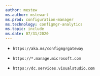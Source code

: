 ```yaml
---
author: mestew
ms.author: mstewart
ms.prod: configuration-manager
ms.technology: configmgr-analytics
ms.topic: include
ms.date: 07/31/2020
---
```


- `https://aka.ms/configmgrgateway`

- `https://*.manage.microsoft.com` <!--7424742-->

- `https://dc.services.visualstudio.com` <!--7541816-->
